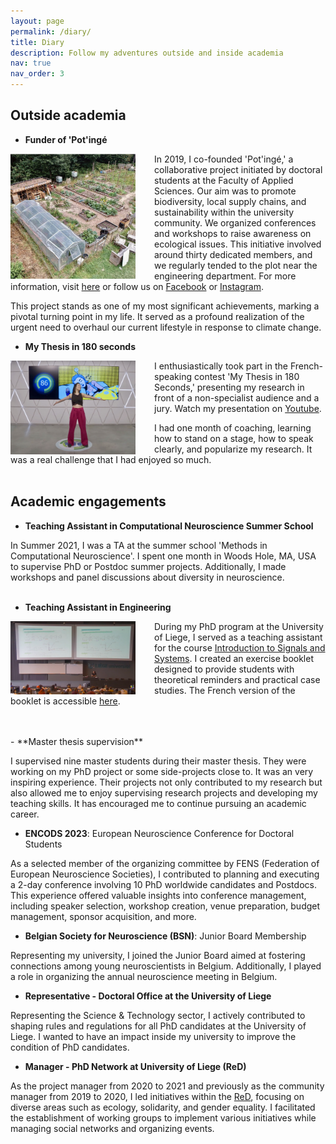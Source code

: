 ```yaml
---
layout: page
permalink: /diary/
title: Diary
description: Follow my adventures outside and inside academia
nav: true
nav_order: 3
---
```


## Outside academia
- **Funder of 'Pot'ingé**

<img align="left" width="200" height="200" webp= "-resize 800x" style="padding-right:30px" src="/assets/img/PotingePic.jpg">

In 2019, I co-founded 'Pot'ingé,' a collaborative project initiated by doctoral students at the Faculty of Applied Sciences. Our aim was to promote biodiversity, local supply chains, and sustainability within the university community. We organized conferences and workshops to raise awareness on ecological issues. This initiative involved around thirty dedicated members, and we regularly tended to the plot near the engineering department. For more information, visit [here](https://potinge.be/fr-be/) or follow us on [Facebook](https://www.facebook.com/potinge)  or [Instagram](https://www.instagram.com/pot.inge/?hl=en).

This project stands as one of my most significant achievements, marking a pivotal turning point in my life. It served as a profound realization of the urgent need to overhaul our current lifestyle in response to climate change. 


- **My Thesis in 180 seconds**

<img align="left" width="200" height="150"  style="padding-right:30px" src="/assets/img/MT180Pic.jpg"> 

I enthusiastically took part in the French-speaking contest 'My Thesis in 180 Seconds,' presenting my research in front of a non-specialist audience and a jury. Watch my presentation on [Youtube](https://www.youtube.com/watch?v=gIfSuxalYPA).

I had one month of coaching, learning how to stand on a stage, how to speak clearly, and popularize my research. It was a real challenge that I had enjoyed so much. 
<br />
<br />

## Academic engagements
- **Teaching Assistant in Computational Neuroscience Summer School**

In Summer 2021, I was a TA at the summer school 'Methods in Computational Neuroscience'. I spent one month in Woods Hole, MA, USA to supervise PhD or Postdoc summer projects. Additionally, I made workshops and panel discussions about diversity in neuroscience. 
<br />
<br />

-  **Teaching Assistant in Engineering**

<img align="left" width="200" height="117"  style="padding-right:30px" src="/assets/img/ULiege.jpg"> 

During my PhD program at the University of Liege, I served as a teaching assistant for the course [Introduction to Signals and Systems](https://www.programmes.uliege.be/cocoon/20232024/cours/SYST0002-2.html). I created an exercise booklet designed to provide students with theoretical reminders and practical case studies. The French version of the booklet is accessible [here](https://orbi.uliege.be/handle/2268/264163).

<br />
<br />
- **Master thesis supervision**


I supervised nine master students during their master thesis. They were working on my PhD project or some side-projects close to. It was an very inspiring experience. Their projects not only contributed to my research but also allowed me to enjoy supervising research projects and developing my teaching skills. It has encouraged
me to continue pursuing an academic career.


- **ENCODS 2023**: European Neuroscience Conference for Doctoral Students

As a selected member of the organizing committee by FENS (Federation of European Neuroscience Societies), I contributed to planning and executing a 2-day conference involving 10 PhD worldwide candidates and Postdocs. This experience offered valuable insights into conference management, including speaker selection, workshop creation, venue preparation, budget management, sponsor acquisition, and more.


- **Belgian Society for Neuroscience (BSN)**: Junior Board Membership 

Representing my university, I joined the Junior Board aimed at fostering connections among young neuroscientists in Belgium. Additionally, I played a role in organizing the annual neuroscience meeting in Belgium.
   

- **Representative - Doctoral Office at the University of Liege**

Representing the Science & Technology sector, I actively contributed to shaping rules and regulations for all PhD candidates at the University of Liege. I wanted to have an impact inside my university to improve the condition of PhD candidates. 


- **Manager - PhD Network at University of Liege (ReD)**

As the project manager from 2020 to 2021 and previously as the community manager from 2019 to 2020, I led initiatives within the [ReD](https://www.red.uliege.be), focusing on diverse areas such as ecology, solidarity, and gender equality. I facilitated the establishment of working groups to implement various initiatives while managing social networks and organizing events.



